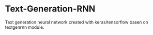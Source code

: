 # Text-Generation-RNN
Text generation neural network created with keras/tensorflow basen on textgenrnn module.
